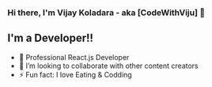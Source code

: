 ### Hi there, I'm Vijay Koladara - aka [CodeWithViju] 👋 


## I'm a Developer!!

- 🌱 Professional React.js Developer
- 👯 I’m looking to collaborate with other content creators
- ⚡ Fun fact: I love Eating & Codding



